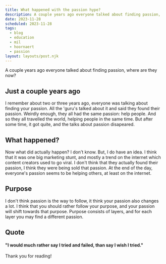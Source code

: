 ```yaml
---
title: What happened with the passion hype?
description: A couple years ago everyone talked about finding passion, where are they now?
date: 2023-11-28
scheduled: 2023-11-28
tags:
  - blog
  - education
  - mil
  - hoornaert
  - passion
layout: layouts/post.njk
---
```

A couple years ago everyone talked about finding passion, where are they now?
## Just a couple years ago

I remember about two or three years ago, everyone was talking about finding your passion. All the 'guru's talked about it and said they found their passion. Weirdly enough, they all had the same passion: help people. And so they all travelled the world, helping people in the same time. But after some time, it got quite, and the talks about passion disapeared.

## What happened?

Now what did actually happen? I don't know. But, I do have an idea. I think that it was one big marketing stunt, and mostly a trend on the internet which content creators used to go viral. I don't think that they actually found their passion, I think they were being sold that passion. At the end of the day, everyone's passion seems to be helping others, at least on the internet. 

## Purpose

I don't think passion is the way to follow, it think your passion also changes a lot. I think that you should rather follow your purpose, and your passion will shift towards that purpose. Purpose consists of layers, and for each layer you may find a different passion.

## Quote

#### "I would much rather say I tried and failed, than say I wish I tried."

Thank you for reading!